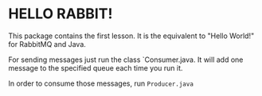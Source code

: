 # HELLO RABBIT!
This package contains the first lesson. It is the equivalent to "Hello World!" for RabbitMQ and Java.

For sending messages just run the class `Consumer.java. It will add one message to the specified queue each time you run it.

In order to consume those messages, run `Producer.java`